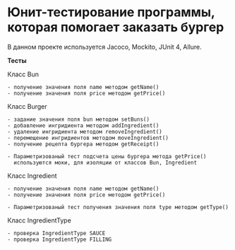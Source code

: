# Юнит-тестирование программы, которая помогает заказать бургер 

В данном проекте используется Jacoco, Mockito, JUnit 4, Allure.


**Тесты**

Класс Bun

    - получение значения поля name методом getName()   
    - получение значения поля price методом getPrice()

Класс Burger

    - задание значения поля bun методом setBuns()  
    - добавление ингридиента методом addIngredient()  
    - удаление ингридиента методом removeIngredient()
    - перемещение ингридиентов методом moveIngredient()
    - получение рецепта бургера методом getReceipt()

    - Параметризованый тест подсчета цены бургера метода getPrice()
      используются моки, для изоляции от классов Bun, Ingredient

Класс Ingredient

    - получение значения поля name методом getName()   
    - получение значения поля price методом getPrice()

    - Параметризованый тест получения значения поля type методом getType()

Класс IngredientType

    - проверка IngredientType SAUCE
    - проверка IngredientType FILLING
